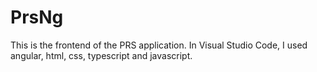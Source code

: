 # PrsNg

This is the frontend of the PRS application. In Visual Studio Code, I used angular, html, css, typescript and javascript. 
